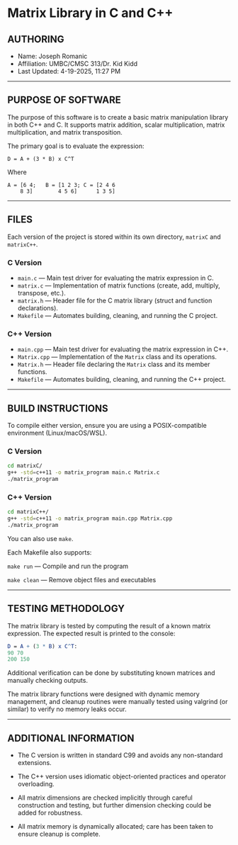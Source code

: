 # Matrix Library in C and C++

## AUTHORING
- Name: Joseph Romanic
- Affiliation: UMBC/CMSC 313/Dr. Kid Kidd
- Last Updated: 4-19-2025, 11:27 PM

---

## PURPOSE OF SOFTWARE

The purpose of this software is to create a basic matrix manipulation library in both C++ and C. It supports matrix addition, scalar multiplication, matrix multiplication, and matrix transposition.

The primary goal is to evaluate the expression:

`D = A + (3 * B) x C^T`

Where
```
A =	[6 4;	B =	[1 2 3; C =	[2 4 6
	8 3]		4 5 6]		1 3 5]
```

---

## FILES

Each version of the project is stored within its own directory, `matrixC` and `matrixC++`.

### C Version
- `main.c` — Main test driver for evaluating the matrix expression in C.
- `matrix.c` — Implementation of matrix functions (create, add, multiply, transpose, etc.).
- `matrix.h` — Header file for the C matrix library (struct and function declarations).
- `Makefile` — Automates building, cleaning, and running the C project.

### C++ Version
- `main.cpp` — Main test driver for evaluating the matrix expression in C++.
- `Matrix.cpp` — Implementation of the `Matrix` class and its operations.
- `Matrix.h` — Header file declaring the `Matrix` class and its member functions.
- `Makefile` — Automates building, cleaning, and running the C++ project.

---

## BUILD INSTRUCTIONS

To compile either version, ensure you are using a POSIX-compatible environment (Linux/macOS/WSL).

### C Version
```bash
cd matrixC/
g++ -std=c++11 -o matrix_program main.c Matrix.c
./matrix_program

```

### C++ Version
```bash
cd matrixC++/
g++ -std=c++11 -o matrix_program main.cpp Matrix.cpp
./matrix_program

```

You can also use `make`.

Each Makefile also supports:

`make run` — Compile and run the program

`make clean` — Remove object files and executables

---

## TESTING METHODOLOGY
The matrix library is tested by computing the result of a known matrix expression. The expected result is printed to the console:

```mathematica
D = A + (3 * B) x C^T:
90 70
200 150
```

Additional verification can be done by substituting known matrices and manually checking outputs.

The matrix library functions were designed with dynamic memory management, and cleanup routines were manually tested using valgrind (or similar) to verify no memory leaks occur.

---

## ADDITIONAL INFORMATION

- The C version is written in standard C99 and avoids any non-standard extensions.

- The C++ version uses idiomatic object-oriented practices and operator overloading.

- All matrix dimensions are checked implicitly through careful construction and testing, but further dimension checking could be added for robustness.

- All matrix memory is dynamically allocated; care has been taken to ensure cleanup is complete.
